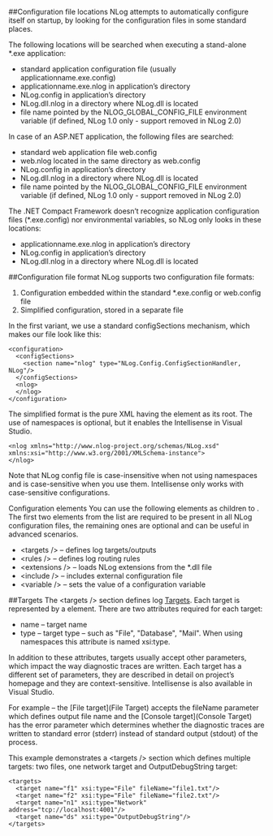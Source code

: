 ##Configuration file locations
NLog attempts to automatically configure itself on startup, by looking for the configuration files in some standard places.

The following locations will be searched when executing a stand-alone *.exe application:
* standard application configuration file (usually applicationname.exe.config)
* applicationname.exe.nlog in application’s directory
* NLog.config in application’s directory
* NLog.dll.nlog in a directory where NLog.dll is located
* file name pointed by the NLOG_GLOBAL_CONFIG_FILE environment variable (if defined, NLog 1.0 only - support removed in NLog 2.0)

In case of an ASP.NET application, the following files are searched:
* standard web application file web.config
* web.nlog located in the same directory as web.config
* NLog.config in application’s directory
* NLog.dll.nlog in a directory where NLog.dll is located
* file name pointed by the NLOG_GLOBAL_CONFIG_FILE environment variable (if defined, NLog 1.0 only - support removed in NLog 2.0)

The .NET Compact Framework doesn’t recognize application configuration files (*.exe.config) nor environmental variables, so NLog only looks in these locations:
* applicationname.exe.nlog in application’s directory
* NLog.config in application’s directory
* NLog.dll.nlog in a directory where NLog.dll is located

##Configuration file format
NLog supports two configuration file formats:
 1. Configuration embedded within the standard *.exe.config or web.config file
 2. Simplified configuration, stored in a separate file

In the first variant, we use a standard configSections mechanism, which makes our file look like this:
```
<configuration>
  <configSections>
    <section name="nlog" type="NLog.Config.ConfigSectionHandler, NLog"/>
  </configSections>
  <nlog>
  </nlog>
</configuration>
```

The simplified format is the pure XML having the <nlog /> element as its root. The use of namespaces is optional, but it enables the Intellisense in Visual Studio.
```
<nlog xmlns="http://www.nlog-project.org/schemas/NLog.xsd" xmlns:xsi="http://www.w3.org/2001/XMLSchema-instance">
</nlog>
```

Note that NLog config file is case-insensitive when not using namespaces and is case-sensitive when you use them. Intellisense only works with case-sensitive configurations.

Configuration elements You can use the following elements as children to <nlog />. The first two elements from the list are required to be present in all NLog configuration files, the remaining ones are optional and can be useful in advanced scenarios.
 * \<targets /> – defines log targets/outputs
 * \<rules /> – defines log routing rules
 * \<extensions /> – loads NLog extensions from the *.dll file
 * \<include /> – includes external configuration file
 * \<variable /> – sets the value of a configuration variable

##Targets
The \<targets /> section defines log [Targets](Targets). Each target is represented by a <target /> element. There are two attributes required for each target:
 * name – target name
 * type – target type – such as "File", "Database", "Mail". When using namespaces this attribute is named xsi:type.

In addition to these attributes, targets usually accept other parameters, which impact the way diagnostic traces are written. Each target has a different set of parameters, they are described in detail on project’s homepage and they are context-sensitive. Intellisense is also available in Visual Studio.

For example – the [File target](File Target) accepts the fileName parameter which defines output file name and the [Console target](Console Target) has the error parameter which determines whether the diagnostic traces are written to standard error (stderr) instead of standard output (stdout) of the process.

This example demonstrates a \<targets /> section which defines multiple targets: two files, one network target and OutputDebugString target:
```
<targets>
  <target name="f1" xsi:type="File" fileName="file1.txt"/>
  <target name="f2" xsi:type="File" fileName="file2.txt"/>  
  <target name="n1" xsi:type="Network" address="tcp://localhost:4001"/>
  <target name="ds" xsi:type="OutputDebugString"/>
</targets>
```